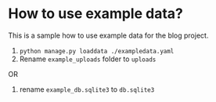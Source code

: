 # How to use example data?

This is a sample how to use example data for the blog project.


1. `python manage.py loaddata ./exampledata.yaml`
2. Rename `example_uploads` folder to `uploads`

OR

1. rename `example_db.sqlite3` to `db.sqlite3`